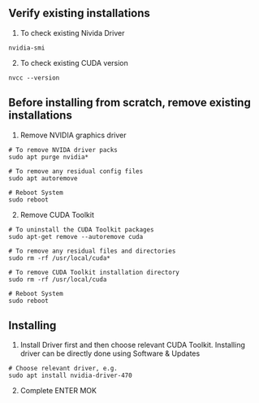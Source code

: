 ## Verify existing installations
1. To check existing Nivida Driver
```
nvidia-smi
```
2. To check existing CUDA version
```
nvcc --version
```

## Before installing from scratch, remove existing installations
1. Remove NVIDIA graphics driver
```
# To remove NVIDA driver packs
sudo apt purge nvidia*
```
```
# To remove any residual config files
sudo apt autoremove
```
```
# Reboot System
sudo reboot
```

2. Remove CUDA Toolkit
```
# To uninstall the CUDA Toolkit packages
sudo apt-get remove --autoremove cuda
```
```
# To remove any residual files and directories
sudo rm -rf /usr/local/cuda*
```
```
# To remove CUDA Toolkit installation directory
sudo rm -rf /usr/local/cuda
```
```
# Reboot System
sudo reboot
```

## Installing
1. Install Driver first and then choose relevant CUDA Toolkit. Installing driver can be directly done using Software & Updates
```
# Choose relevant driver, e.g.
sudo apt install nvidia-driver-470
```
2. Complete ENTER MOK



